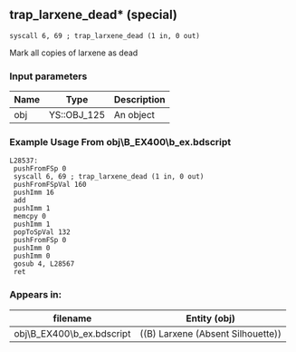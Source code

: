 ## trap_larxene_dead* (special)

`syscall 6, 69 ; trap_larxene_dead (1 in, 0 out)`

Mark all copies of larxene as dead

### Input parameters
| Name | Type | Description
|------|------|------------
| obj   | YS::OBJ_125   | An object


### Example Usage From obj\B_EX400\b_ex.bdscript
```plaintext
L28537:
 pushFromFSp 0
 syscall 6, 69 ; trap_larxene_dead (1 in, 0 out)
 pushFromFSpVal 160
 pushImm 16
 add 
 pushImm 1
 memcpy 0
 pushImm 1
 popToSpVal 132
 pushFromFSp 0
 pushImm 0
 pushImm 0
 gosub 4, L28567
 ret
```


### Appears in:
| filename | Entity (obj)
|----------|-------------
| obj\B_EX400\b_ex.bdscript       | ((B) Larxene (Absent Silhouette))          



